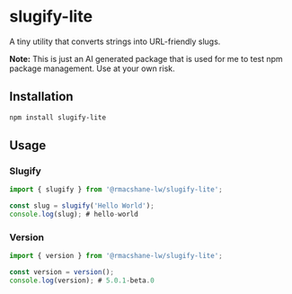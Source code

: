 # slugify-lite

A tiny utility that converts strings into URL-friendly slugs.

**Note:** This is just an AI generated package that is used for me to test npm package management. Use at your own risk.

## Installation

```bash
npm install slugify-lite
```

## Usage
### Slugify
```typescript
import { slugify } from '@rmacshane-lw/slugify-lite';

const slug = slugify('Hello World');
console.log(slug); # hello-world
```

### Version
```typescript
import { version } from '@rmacshane-lw/slugify-lite';

const version = version();
console.log(version); # 5.0.1-beta.0
```